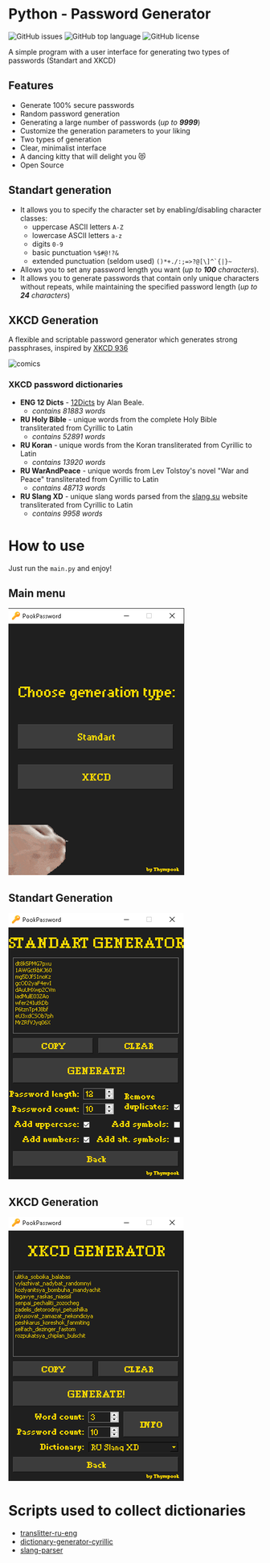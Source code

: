 # Python - Password Generator
![GitHub issues](https://img.shields.io/github/issues/thympook/pook-password-generator)
![GitHub top language](https://img.shields.io/github/languages/top/thympook/pook-password-generator)
![GitHub license](https://img.shields.io/github/license/thympook/pook-password-generator)

A simple program with a user interface for generating two types of passwords (Standart and XKCD)
## Features
* Generate 100% secure passwords
* Random password generation
* Generating a large number of passwords (*up to **9999***)
* Customize the generation parameters to your liking
* Two types of generation
* Clear, minimalist interface
* A dancing kitty that will delight you 😻
* Open Source

## Standart generation

- It allows you to specify the character set by enabling/disabling character classes:
  - uppercase ASCII letters `A-Z`
  - lowercase ASCII letters `a-z`
  - digits `0-9`
  - basic punctuation ```%$#@!?&```
  - extended punctuation (seldom used) ```()*+./:;=>?@[\]^`{|}~```
- Allows you to set any password length you want (*up to **100** characters*).
- It allows you to generate passwords that contain only unique characters without repeats, while maintaining the specified password length (*up to **24** characters*)

## XKCD Generation
A flexible and scriptable password generator which generates strong passphrases, inspired by [XKCD 936](http://xkcd.com/936/)

![comics](http://imgs.xkcd.com/comics/password_strength.png)

### XKCD password dictionaries
- **ENG 12 Dicts** - [12Dicts](http://wordlist.aspell.net/12dicts/) by Alan Beale.
  - *contains 81883 words*
- **RU Holy Bible** - unique words from the complete Holy Bible transliterated from Cyrillic to Latin
  - *contains 52891 words*
- **RU Koran** - unique words from the Koran transliterated from Cyrillic to Latin
  - *contains 13920 words*
- **RU WarAndPeace** - unique words from Lev Tolstoy's novel "War and Peace" transliterated from Cyrillic to Latin
  - *contains 48713 words*
- **RU Slang XD** - unique slang words parsed from the [slang.su](https://slang.su/) website transliterated from Cyrillic to Latin
  - *contains 9958 words*

# How to use
Just run the `main.py` and enjoy!
## Main menu
![Main menu](screenshots/1.png)
## Standart Generation
![Standart generation](screenshots/2.png)
## XKCD Generation
![XKCD Generation](screenshots/3.png)
# Scripts used to collect dictionaries
- [translitter-ru-eng](https://github.com/Thympook/translitter-ru-eng)
- [dictionary-generator-cyrillic](https://github.com/Thympook/dictionary-generator-cyrillic)
- [slang-parser](https://github.com/Thympook/slang-parser)
